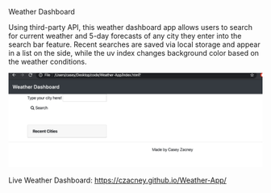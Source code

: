 Weather Dashboard

Using third-party API, this weather dashboard app allows users to search for current weather and 5-day forecasts of any city they enter into the search bar feature. Recent searches are saved via local storage and appear in a list on the side, while the uv index changes background color based on the weather conditions. 

![screenshot](./screenshot.png)

Live Weather Dashboard:
https://czacney.github.io/Weather-App/
